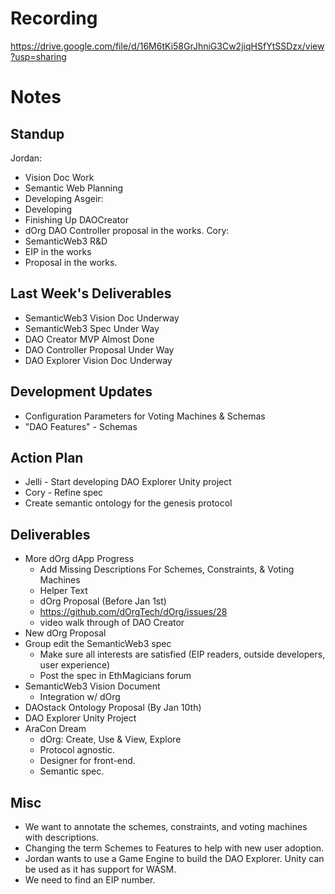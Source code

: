 # Recording
https://drive.google.com/file/d/16M6tKi58GrJhniG3Cw2jiqHSfYtSSDzx/view?usp=sharing

# Notes
## Standup
Jordan:
* Vision Doc Work
* Semantic Web Planning
* Developing
Asgeir:
* Developing
* Finishing Up DAOCreator
* dOrg DAO Controller proposal in the works.
Cory:
* SemanticWeb3 R&D
* EIP in the works
* Proposal in the works.

## Last Week's Deliverables
* SemanticWeb3 Vision Doc Underway
* SemanticWeb3 Spec Under Way
* DAO Creator MVP Almost Done
* DAO Controller Proposal Under Way
* DAO Explorer Vision Doc Underway

## Development Updates
* Configuration Parameters for Voting Machines & Schemas
* "DAO Features" - Schemas

## Action Plan
* Jelli - Start developing DAO Explorer Unity project
* Cory - Refine spec
* Create semantic ontology for the genesis protocol

## Deliverables
* More dOrg dApp Progress
  * Add Missing Descriptions For Schemes, Constraints, & Voting Machines
  * Helper Text
  * dOrg Proposal (Before Jan 1st)
  * https://github.com/dOrgTech/dOrg/issues/28
  * video walk through of DAO Creator
* New dOrg Proposal
* Group edit the SemanticWeb3 spec
  * Make sure all interests are satisfied (EIP readers, outside developers, user experience)
  * Post the spec in EthMagicians forum
* SemanticWeb3 Vision Document
  * Integration w/ dOrg
* DAOstack Ontology Proposal (By Jan 10th)
* DAO Explorer Unity Project
* AraCon Dream
  * dOrg: Create, Use & View, Explore
  * Protocol agnostic.
  * Designer for front-end.
  * Semantic spec.

## Misc
* We want to annotate the schemes, constraints, and voting machines with descriptions.
* Changing the term Schemes to Features to help with new user adoption.
* Jordan wants to use a Game Engine to build the DAO Explorer. Unity can be used as it has support for WASM.
* We need to find an EIP number.
